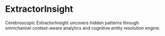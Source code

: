 # ExtractorInsight
Cerebroscopic ExtractorInsight uncovers hidden patterns through omnichannel context-aware analytics and cognitive entity resolution engine.

